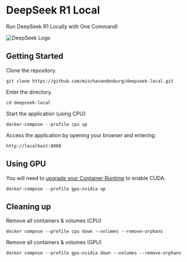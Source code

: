 # DeepSeek R1 Local

Run DeepSeek R1 Locally with One Command!

![DeepSeek Logo](https://platform.theverge.com/wp-content/uploads/sites/2/chorus/uploads/chorus_asset/file/25848982/STKB320_DEEPSEEK_AI_CVIRGINIA_A.jpg?quality=90&strip=all&crop=0%2C0%2C100%2C100&w=1440)

## Getting Started

Clone the repository.

`git clone https://github.com/mischavandenburg/deepseek-local.git`

Enter the directory.

`cd deepseek-local`

Start the application (using CPU):

`docker-compose --profile cpu up`

Access the application by opening your browser and entering:

`http://localhost:8080`

## Using GPU

You will need to [upgrade your Container Runtime](https://docs.nvidia.com/dgx/nvidia-container-runtime-upgrade/) to enable CUDA.

`docker-compose --profile gpu-nvidia up`

## Cleaning up

Remove all containers & volumes (CPU)

`docker compose --profile cpu down --volumes --remove-orphans`

Remove all containers & volumes (GPU)

`docker compose --profile gpu-nvidia down --volumes --remove-orphans`
